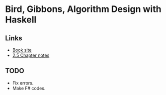 # Bird, Gibbons, Algorithm Design with Haskell
## Links
- [Book site](http://www.cs.ox.ac.uk/publications/books/adwh/)
- [2.5 Chapter notes](http://stackoverflow.com/questions/24484348/)

## TODO
- Fix errors.
- Make F# codes.
